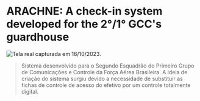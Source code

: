# ARACHNE: A check-in system developed for the 2°/1° GCC's guardhouse

![Tela real capturada em 16/10/2023.](https://i.imgur.com/HJOf553.png)

> Sistema desenvolvido para o Segundo Esquadrão do Primeiro Grupo de Comunicações e Controle da Força Aérea Brasileira. A ideia de criação do sistema surgiu devido a necessidade de substituir as fichas de controle de acesso do efetivo por um controle totalmente digital.
